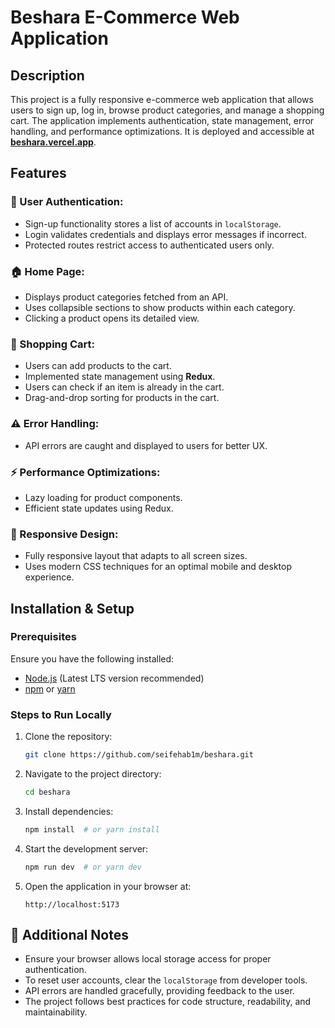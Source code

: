 # Beshara E-Commerce Web Application

## Description

This project is a fully responsive e-commerce web application that allows users to sign up, log in, browse product categories, and manage a shopping cart. The application implements authentication, state management, error handling, and performance optimizations. It is deployed and accessible at **[beshara.vercel.app](https://beshara.vercel.app/login)**.

## Features

### 🔐 User Authentication:

- Sign-up functionality stores a list of accounts in `localStorage`.
- Login validates credentials and displays error messages if incorrect.
- Protected routes restrict access to authenticated users only.

### 🏠 Home Page:

- Displays product categories fetched from an API.
- Uses collapsible sections to show products within each category.
- Clicking a product opens its detailed view.

### 🛒 Shopping Cart:

- Users can add products to the cart.
- Implemented state management using **Redux**.
- Users can check if an item is already in the cart.
- Drag-and-drop sorting for products in the cart.

### ⚠️ Error Handling:

- API errors are caught and displayed to users for better UX.

### ⚡ Performance Optimizations:

- Lazy loading for product components.
- Efficient state updates using Redux.

### 📱 Responsive Design:

- Fully responsive layout that adapts to all screen sizes.
- Uses modern CSS techniques for an optimal mobile and desktop experience.

## Installation & Setup

### Prerequisites

Ensure you have the following installed:

- [Node.js](https://nodejs.org/) (Latest LTS version recommended)
- [npm](https://www.npmjs.com/) or [yarn](https://yarnpkg.com/)

### Steps to Run Locally

1. Clone the repository:
   ```bash
   git clone https://github.com/seifehab1m/beshara.git
   ```
2. Navigate to the project directory:
   ```bash
   cd beshara
   ```
3. Install dependencies:
   ```bash
   npm install  # or yarn install
   ```
4. Start the development server:
   ```bash
   npm run dev  # or yarn dev
   ```
5. Open the application in your browser at:
   ```
   http://localhost:5173
   ```

## 📌 Additional Notes

- Ensure your browser allows local storage access for proper authentication.
- To reset user accounts, clear the `localStorage` from developer tools.
- API errors are handled gracefully, providing feedback to the user.
- The project follows best practices for code structure, readability, and maintainability.
